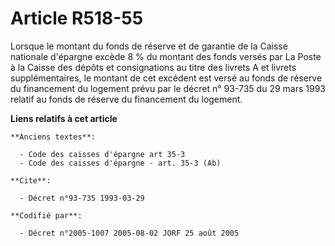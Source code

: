 # Article R518-55

Lorsque le montant du fonds de réserve et de garantie de la Caisse nationale d'épargne excède 8 % du montant des fonds versés
par La Poste à la Caisse des dépôts et consignations au titre des livrets A et livrets supplémentaires, le montant de cet
excédent est versé au fonds de réserve du financement du logement prévu par le décret n° 93-735 du 29 mars 1993 relatif au
fonds de réserve du financement du logement.

**Liens relatifs à cet article**

	**Anciens textes**:

	  - Code des caisses d'épargne art 35-3
	  - Code des caisses d'épargne - art. 35-3 (Ab)

	**Cite**:

	  - Décret n°93-735 1993-03-29

	**Codifié par**:

	  - Décret n°2005-1007 2005-08-02 JORF 25 août 2005
